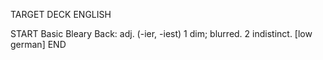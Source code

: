TARGET DECK
ENGLISH

START
Basic
Bleary
Back: adj. (-ier, -iest) 1 dim; blurred. 2 indistinct. [low german]
END
